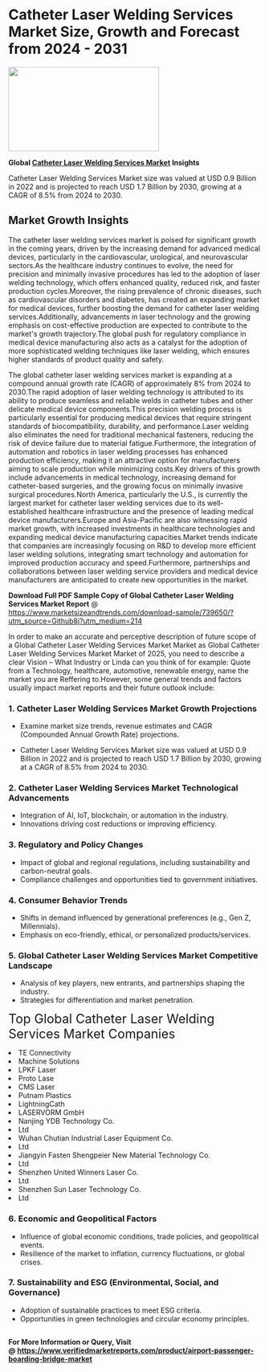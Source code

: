 <H1>Catheter Laser Welding Services Market Size, Growth and Forecast from 2024 - 2031</H1><img class="aligncenter size-medium wp-image-584254" src="https://thirdeyenews.in/wp-content/uploads/2024/09/Global-Market-Research-300x168.jpeg" alt="" width="300" height="168" /><p><strong>Global&nbsp;<a href="https://www.marketsizeandtrends.com/download-sample/739650/?utm_source=Github8j?utm_medium=214">Catheter Laser Welding Services Market</a> Insights</strong></p><p>Catheter Laser Welding Services Market size was valued at USD 0.9 Billion in 2022 and is projected to reach USD 1.7 Billion by 2030, growing at a CAGR of 8.5% from 2024 to 2030.</p><p><h2>Market Growth Insights</h2> <p>The catheter laser welding services market is poised for significant growth in the coming years, driven by the increasing demand for advanced medical devices, particularly in the cardiovascular, urological, and neurovascular sectors.As the healthcare industry continues to evolve, the need for precision and minimally invasive procedures has led to the adoption of laser welding technology, which offers enhanced quality, reduced risk, and faster production cycles.Moreover, the rising prevalence of chronic diseases, such as cardiovascular disorders and diabetes, has created an expanding market for medical devices, further boosting the demand for catheter laser welding services.Additionally, advancements in laser technology and the growing emphasis on cost-effective production are expected to contribute to the market's growth trajectory.The global push for regulatory compliance in medical device manufacturing also acts as a catalyst for the adoption of more sophisticated welding techniques like laser welding, which ensures higher standards of product quality and safety.</p> <p>The global catheter laser welding services market is expanding at a compound annual growth rate (CAGR) of approximately 8% from 2024 to 2030.The rapid adoption of laser welding technology is attributed to its ability to produce seamless and reliable welds in catheter tubes and other delicate medical device components.This precision welding process is particularly essential for producing medical devices that require stringent standards of biocompatibility, durability, and performance.Laser welding also eliminates the need for traditional mechanical fasteners, reducing the risk of device failure due to material fatigue.Furthermore, the integration of automation and robotics in laser welding processes has enhanced production efficiency, making it an attractive option for manufacturers aiming to scale production while minimizing costs.Key drivers of this growth include advancements in medical technology, increasing demand for catheter-based surgeries, and the growing focus on minimally invasive surgical procedures.North America, particularly the U.S., is currently the largest market for catheter laser welding services due to its well-established healthcare infrastructure and the presence of leading medical device manufacturers.Europe and Asia-Pacific are also witnessing rapid market growth, with increased investments in healthcare technologies and expanding medical device manufacturing capacities.Market trends indicate that companies are increasingly focusing on R&D to develop more efficient laser welding solutions, integrating smart technology and automation for improved production accuracy and speed.Furthermore, partnerships and collaborations between laser welding service providers and medical device manufacturers are anticipated to create new opportunities in the market.<p><span class=""><strong>Download Full PDF Sample Copy of Global Catheter Laser Welding Services Market Report</strong> @ <a href="https://www.marketsizeandtrends.com/download-sample/739650/?utm_source=Github8j?utm_medium=214" target="_blank">https://www.marketsizeandtrends.com/download-sample/739650/?utm_source=Github8j?utm_medium=214</a></span></p><p>In order to make an accurate and perceptive description of future scope of a Global&nbsp;Catheter Laser Welding Services Market Market as Global&nbsp;Catheter Laser Welding Services Market Market of 2025, you need to describe a clear Vision &ndash; What Industry or Linda can you think of for example: Quote from a Technology, healthcare, automotive, renewable energy, name the market you are Reffering to.However, some general trends and factors usually impact market reports and their future outlook include:</p><h3>1.&nbsp;<strong>Catheter Laser Welding Services Market Growth Projections</strong></h3><ul><li>Examine market size trends, revenue estimates and CAGR (Compounded Annual Growth Rate) projections.</li><li><p>Catheter Laser Welding Services Market size was valued at USD 0.9 Billion in 2022 and is projected to reach USD 1.7 Billion by 2030, growing at a CAGR of 8.5% from 2024 to 2030.</p></li></ul><h3>2.&nbsp;<strong>Catheter Laser Welding Services Market Technological Advancements</strong></h3><ul><li>Integration of AI, IoT, blockchain, or automation in the industry.</li><li>Innovations driving cost reductions or improving efficiency.</li></ul><h3>3.&nbsp;<strong>Regulatory and Policy Changes</strong></h3><ul><li>Impact of global and regional regulations, including sustainability and carbon-neutral goals.</li><li>Compliance challenges and opportunities tied to government initiatives.</li></ul><h3>4.&nbsp;<strong>Consumer Behavior Trends</strong></h3><ul><li>Shifts in demand influenced by generational preferences (e.g., Gen Z, Millennials).</li><li>Emphasis on eco-friendly, ethical, or personalized products/services.</li></ul><h3>5.&nbsp;<strong>Global Catheter Laser Welding Services Market Competitive Landscape</strong></h3><ul><li>Analysis of key players, new entrants, and partnerships shaping the industry.</li><li>Strategies for differentiation and market penetration.</li></ul><p data-pm-slice="1 1 []"><span style="color: inherit; font-family: inherit; font-size: 25px;">Top Global Catheter Laser Welding Services Market Companies</span></p><div class="" data-test-id=""><p><li>TE Connectivity</li><li> Machine Solutions</li><li> LPKF Laser</li><li> Proto Lase</li><li> CMS Laser</li><li> Putnam Plastics</li><li> LightningCath</li><li> LASERVORM GmbH</li><li> Nanjing YDB Technology Co.</li><li> Ltd</li><li> Wuhan Chutian Industrial Laser Equipment Co.</li><li> Ltd</li><li> Jiangyin Fasten Shengpeier New Material Technology Co.</li><li> Ltd</li><li> Shenzhen United Winners Laser Co.</li><li> Ltd</li><li> Shenzhen Sun Laser Technology Co.</li><li>Ltd</li></p></div><h3>6.&nbsp;<strong>Economic and Geopolitical Factors</strong></h3><ul><li>Influence of global economic conditions, trade policies, and geopolitical events.</li><li>Resilience of the market to inflation, currency fluctuations, or global crises.</li></ul><h3>7.&nbsp;<strong>Sustainability and ESG (Environmental, Social, and Governance)</strong></h3><ul><li>Adoption of sustainable practices to meet ESG criteria.</li><li>Opportunities in green technologies and circular economy principles.</li></ul><h2><strong style="font-size: 14px;">For More Information or Query, Visit @&nbsp;</strong><a style="background-color: #ffffff; font-size: 14px;" href="https://www.marketsizeandtrends.com/report/catheter-laser-welding-services-market/" target="_blank">https://www.verifiedmarketreports.com/product/airport-passenger-boarding-bridge-market</a></h2>